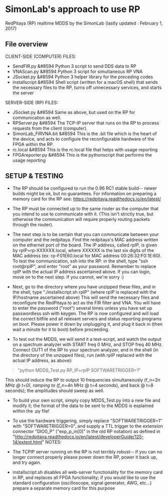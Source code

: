 # SimonLab's approach to use RP

RedPitaya (RP) realtime MDDS by the SimonLab (lastly updated : February 1, 2017)

## File overview
CLIENT-SIDE (COMPUTER) FILES:
- SendFIR.py                 &#8594 Python 3 script to send DDS data to RP
- VNAScan.py                 &#8594 Python 3 script for simultaneous RP VNA
- JSocket.py                 &#8594 Python 3 helper library for the preceding codes
- installscript              &#8594 Shell script (written for a macOS shell) that sends the necessary files to the RP, turns off unnecessary services, and starts the server

SERVER-SIDE (RP) FILES:
- JSocket.py                 &#8594 Same as above, but used on the RP for communication as well.
- RPServer.py                &#8594 The TCP-IP server that runs on the RP to process requests from the client (computer).
- SimonLab_FIRVNA.bit        &#8594 This is the .bit file which is the heart of the device, and acts to configure the reconfigurable hardware of the FPGA within the RP.
- rc.local                   &#8594 This is the rc.local file that helps with usage reporting
- FPGAreporter.py            &#8594 This is the pythonscript that performs the usage reporting


## SETUP  & TESTING
- The RP should be configured to run the 0.96 RC1 stable build-- newer builds might be ok, but no guarantees. For information on preparing a memory card for the RP see: https://redpitaya.readthedocs.io/en/latest/

- The RP must be connected up to the same router as the computer that you intend to use to communicate with it. (This isn't strictly true, but otherwise the communication will require properly routing packets through the router).

- The next step is to be certain that you can communicate between your computer and the redpitaya. Find the redpitaya's MAC address written on the ethernet port of the board. The IP address, called rpIP, is given by rpIP=rp-XXXXXX.local, where XXXXXX is the last six digits of the MAC address (ex: rp-F01E60.local for MAC address 00:26:32:F0:1E:60). To test the communication, ssh into the RP: in the shell, type "ssh root@rpIP", and enter "root" as your password. Remember to replace rpIP with the actual IP address ascertained above. If you can login, move on to the next step. If you cannot, we're sorry :)

- Next, go to the directory where you have unzipped these files, and in the shell, type "./installscript.sh rpIP" (where rpIP is replaced with the IP/hostname ascertained above) This will send the necessary files and reconfigure the RedPitaya to act as the FIR filter and VNA. You will have to enter the password ("root") several times unless you have set up passwordless ssh with keygen. The RP is now configured and will load the correct bitfile and all relevant servers and status reporting programs on boot. Please power it down by unplugging it, and plug it back in (then wait a minute for it to boot) before proceeding.

- To test out the MDDS, we will send it a test-script, and watch the output on a spectrum analyzer with START freq 0 MHz, and STOP freq 40 MHz. Connect OUT1 of the RP to your spectrum analyzer, and in the shell (in the directory of the unzipped files), run (with rpIP replaced with the actual IP address, as above):
> "python MDDS_Test.py RP_IP=rpIP SOFTWARETRIGGER=1"

This should induce the RP to output 10 frequencies simultaneously (f_n=2*n MHz @ t=0), ramping to (f_n=4*n MHz @ t=4 seconds), and back @ t=8 seconds); the amplitudes should sweep as well.

- To build your own script, simply copy MDDS_Test.py into a new file and modify it; the format of the data to be sent to the MDDS is explained within the .py file!

- To use the hardware triggering, simply replace "SOFTWARETRIGGER=1" with "SOFTWARETRIGGER=0", and supply a TTL trigger to the extension connector "DIO0_P" ("exp_p_in[0]" in the old RP notation) as defined in "http://redpitaya.readthedocs.io/en/latest/developerGuide/125-14/extent.html"
NOTES:
- The TCPIP server running on the RP is not terribly robust-- if you can no longer connect properly please power down the RP, power it back up, and try again.
- installscript.sh disables all web-server functionality for the memory card in RP, and replaces all FPGA functionality; if you would like to use the standard configuration (oscilloscope, signal generator, AWG, etc...) prepare a separate memory card for this purpose
